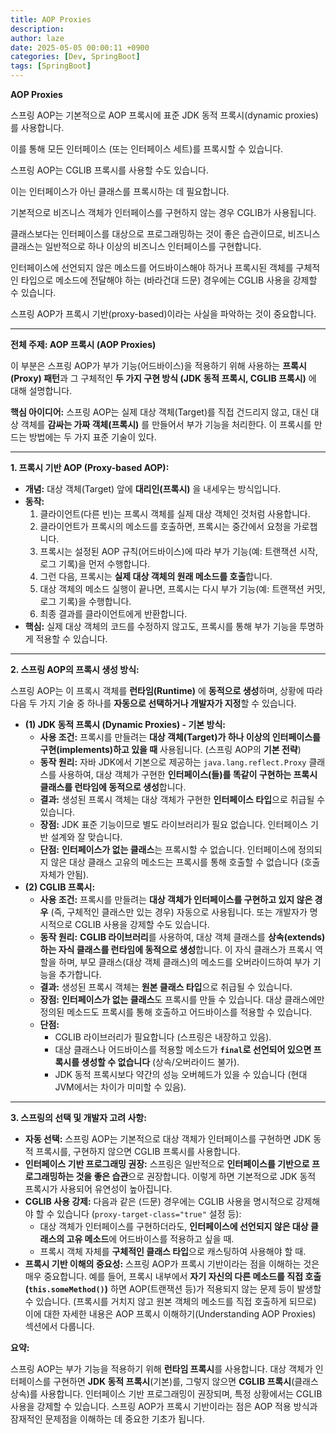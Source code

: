 ```yaml
---
title: AOP Proxies
description: 
author: laze
date: 2025-05-05 00:00:11 +0900
categories: [Dev, SpringBoot]
tags: [SpringBoot]
---
```

**AOP Proxies**

스프링 AOP는 기본적으로 AOP 프록시에 표준 JDK 동적 프록시(dynamic proxies)를 사용합니다.

이를 통해 모든 인터페이스 (또는 인터페이스 세트)를 프록시할 수 있습니다.

스프링 AOP는 CGLIB 프록시를 사용할 수도 있습니다.

이는 인터페이스가 아닌 클래스를 프록시하는 데 필요합니다.

기본적으로 비즈니스 객체가 인터페이스를 구현하지 않는 경우 CGLIB가 사용됩니다.

클래스보다는 인터페이스를 대상으로 프로그래밍하는 것이 좋은 습관이므로, 비즈니스 클래스는 일반적으로 하나 이상의 비즈니스 인터페이스를 구현합니다.

인터페이스에 선언되지 않은 메소드를 어드바이스해야 하거나 프록시된 객체를 구체적인 타입으로 메소드에 전달해야 하는 (바라건대 드문) 경우에는 CGLIB 사용을 강제할 수 있습니다.

스프링 AOP가 프록시 기반(proxy-based)이라는 사실을 파악하는 것이 중요합니다.

---

**전체 주제: AOP 프록시 (AOP Proxies)**

이 부분은 스프링 AOP가 부가 기능(어드바이스)을 적용하기 위해 사용하는 **프록시(Proxy) 패턴**과 그 구체적인 **두 가지 구현 방식 (JDK 동적 프록시, CGLIB 프록시)** 에 대해 설명합니다.

**핵심 아이디어:** 스프링 AOP는 실제 대상 객체(Target)를 직접 건드리지 않고, 대신 대상 객체를 **감싸는 가짜 객체(프록시)** 를 만들어서 부가 기능을 처리한다. 이 프록시를 만드는 방법에는 두 가지 표준 기술이 있다.

---

**1. 프록시 기반 AOP (Proxy-based AOP):**

- **개념:** 대상 객체(Target) 앞에 **대리인(프록시)** 을 내세우는 방식입니다.
- **동작:**
  1. 클라이언트(다른 빈)는 프록시 객체를 실제 대상 객체인 것처럼 사용합니다.
  2. 클라이언트가 프록시의 메소드를 호출하면, 프록시는 중간에서 요청을 가로챕니다.
  3. 프록시는 설정된 AOP 규칙(어드바이스)에 따라 부가 기능(예: 트랜잭션 시작, 로그 기록)을 먼저 수행합니다.
  4. 그런 다음, 프록시는 **실제 대상 객체의 원래 메소드를 호출**합니다.
  5. 대상 객체의 메소드 실행이 끝나면, 프록시는 다시 부가 기능(예: 트랜잭션 커밋, 로그 기록)을 수행합니다.
  6. 최종 결과를 클라이언트에게 반환합니다.
- **핵심:** 실제 대상 객체의 코드를 수정하지 않고도, 프록시를 통해 부가 기능을 투명하게 적용할 수 있습니다.

---

**2. 스프링 AOP의 프록시 생성 방식:**

스프링 AOP는 이 프록시 객체를 **런타임(Runtime)** 에 **동적으로 생성**하며, 상황에 따라 다음 두 가지 기술 중 하나를 **자동으로 선택하거나 개발자가 지정**할 수 있습니다.

- **(1) JDK 동적 프록시 (Dynamic Proxies) - 기본 방식:**
  - **사용 조건:** 프록시를 만들려는 **대상 객체(Target)가 하나 이상의 인터페이스를 구현(implements)하고 있을 때** 사용됩니다. (스프링 AOP의 **기본 전략**)
  - **동작 원리:** 자바 JDK에서 기본으로 제공하는 `java.lang.reflect.Proxy` 클래스를 사용하여, 대상 객체가 구현한 **인터페이스(들)를 똑같이 구현하는 프록시 클래스를 런타임에 동적으로 생성**합니다.
  - **결과:** 생성된 프록시 객체는 대상 객체가 구현한 **인터페이스 타입**으로 취급될 수 있습니다.
  - **장점:** JDK 표준 기능이므로 별도 라이브러리가 필요 없습니다. 인터페이스 기반 설계와 잘 맞습니다.
  - **단점:** **인터페이스가 없는 클래스**는 프록시할 수 없습니다. 인터페이스에 정의되지 않은 대상 클래스 고유의 메소드는 프록시를 통해 호출할 수 없습니다 (호출 자체가 안됨).
- **(2) CGLIB 프록시:**
  - **사용 조건:** 프록시를 만들려는 **대상 객체가 인터페이스를 구현하고 있지 않은 경우** (즉, 구체적인 클래스만 있는 경우) 자동으로 사용됩니다. 또는 개발자가 명시적으로 CGLIB 사용을 강제할 수도 있습니다.
  - **동작 원리:** **CGLIB 라이브러리**를 사용하여, 대상 객체 클래스를 **상속(extends)하는 자식 클래스를 런타임에 동적으로 생성**합니다. 이 자식 클래스가 프록시 역할을 하며, 부모 클래스(대상 객체 클래스)의 메소드를 오버라이드하여 부가 기능을 추가합니다.
  - **결과:** 생성된 프록시 객체는 **원본 클래스 타입**으로 취급될 수 있습니다.
  - **장점:** **인터페이스가 없는 클래스**도 프록시를 만들 수 있습니다. 대상 클래스에만 정의된 메소드도 프록시를 통해 호출하고 어드바이스를 적용할 수 있습니다.
  - **단점:**
    - CGLIB 라이브러리가 필요합니다 (스프링은 내장하고 있음).
    - 대상 클래스나 어드바이스를 적용할 메소드가 **`final`로 선언되어 있으면 프록시를 생성할 수 없습니다** (상속/오버라이드 불가).
    - JDK 동적 프록시보다 약간의 성능 오버헤드가 있을 수 있습니다 (현대 JVM에서는 차이가 미미할 수 있음).

---

**3. 스프링의 선택 및 개발자 고려 사항:**

- **자동 선택:** 스프링 AOP는 기본적으로 대상 객체가 인터페이스를 구현하면 JDK 동적 프록시를, 구현하지 않으면 CGLIB 프록시를 사용합니다.
- **인터페이스 기반 프로그래밍 권장:** 스프링은 일반적으로 **인터페이스를 기반으로 프로그래밍하는 것을 좋은 습관**으로 권장합니다. 이렇게 하면 기본적으로 JDK 동적 프록시가 사용되어 유연성이 높아집니다.
- **CGLIB 사용 강제:** 다음과 같은 (드문) 경우에는 CGLIB 사용을 명시적으로 강제해야 할 수 있습니다 (`proxy-target-class="true"` 설정 등):
  - 대상 객체가 인터페이스를 구현하더라도, **인터페이스에 선언되지 않은 대상 클래스의 고유 메소드**에 어드바이스를 적용하고 싶을 때.
  - 프록시 객체 자체를 **구체적인 클래스 타입**으로 캐스팅하여 사용해야 할 때.
- **프록시 기반 이해의 중요성:** 스프링 AOP가 프록시 기반이라는 점을 이해하는 것은 매우 중요합니다. 예를 들어, 프록시 내부에서 **자기 자신의 다른 메소드를 직접 호출(`this.someMethod()`)** 하면 AOP(트랜잭션 등)가 적용되지 않는 문제 등이 발생할 수 있습니다. (프록시를 거치지 않고 원본 객체의 메소드를 직접 호출하게 되므로) 이에 대한 자세한 내용은 AOP 프록시 이해하기(Understanding AOP Proxies) 섹션에서 다룹니다.

**요약:**

스프링 AOP는 부가 기능을 적용하기 위해 **런타임 프록시**를 사용합니다. 대상 객체가 인터페이스를 구현하면 **JDK 동적 프록시**(기본)를, 그렇지 않으면 **CGLIB 프록시**(클래스 상속)를 사용합니다. 인터페이스 기반 프로그래밍이 권장되며, 특정 상황에서는 CGLIB 사용을 강제할 수 있습니다. 스프링 AOP가 프록시 기반이라는 점은 AOP 적용 방식과 잠재적인 문제점을 이해하는 데 중요한 기초가 됩니다.
